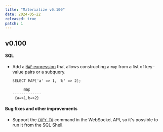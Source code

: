 ```yaml
---
title: "Materialize v0.100"
date: 2024-05-22
released: true
patch: 1
---
```


## v0.100

#### SQL

* Add a [`MAP` expression](/sql/types/map/#construction) that allows constructing a `map`
  from a list of key–value pairs or a subquery.

  ```mzsql
  SELECT MAP['a' => 1, 'b' => 2];

       map
  -------------
   {a=>1,b=>2}
  ```

#### Bug fixes and other improvements

* Support the [`COPY TO`](/sql/copy-to/) command in the WebSocket API, so it's
  possible to run it from the SQL Shell.
